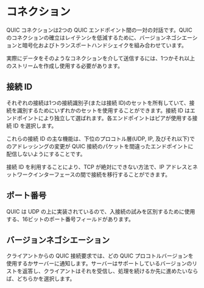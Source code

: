 # コネクション

QUIC コネクションは2つの QUIC エンドポイント間の一対の対話です。QUIC のコネクションの確立はレイテンシを低減するために、バージョンネゴシエーションと暗号化およびトランスポートハンドシェイクを組み合わせています。

実際にデータをそのようなコネクションを介して送信するには、1つかそれ以上のストリームを作成し使用する必要があります。

## 接続 ID

それぞれの接続は1つの接続識別子(または接続 ID)のセットを所有していて、接続を識別するためにいずれかのセットを使用することができます。接続 ID はエンドポイントにより独立して選ばれます。各エンドポイントはピアが使用する接続 ID を選択します。

これらの接続 ID の主な機能は、下位のプロコトル層(UDP, IP, 及びそれ以下)でのアドレッシングの変更が QUIC 接続のパケットを間違ったエンドポイントに配信しないようにすることです。

接続 ID を利用することにより、TCP が絶対にできない方法で、IP アドレスとネットワークインターフェースの間で接続を移行することができます。 

## ポート番号

QUIC は UDP の上に実装されているので、入接続の試みを区別するために使用する、16ビットのポート番号フィールドがあります。

## バージョンネゴシエーション

クライアントからの QUIC 接続要求では、どの QUIC プロコトルバージョンを使用するかサーバーに通知します。サーバーはサポートしているバージョンのリストを返答し、クライアントはそれを受信し、処理を続けるか先に進めたいならば、どちらかを選択します。